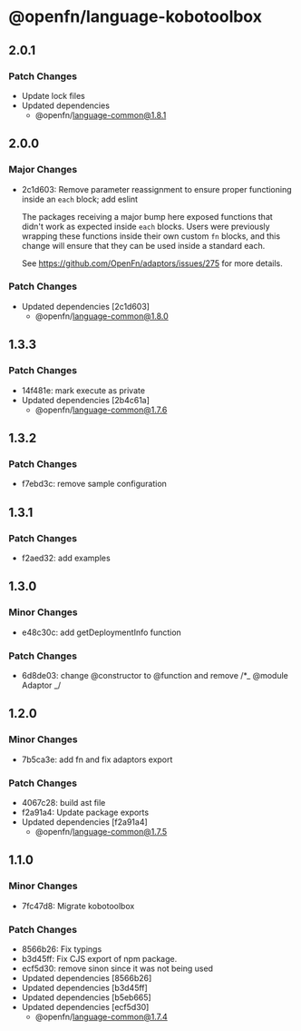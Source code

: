 # @openfn/language-kobotoolbox

## 2.0.1

### Patch Changes

- Update lock files
- Updated dependencies
  - @openfn/language-common@1.8.1

## 2.0.0

### Major Changes

- 2c1d603: Remove parameter reassignment to ensure proper functioning inside an
  `each` block; add eslint

  The packages receiving a major bump here exposed functions that didn't work as
  expected inside `each` blocks. Users were previously wrapping these functions
  inside their own custom `fn` blocks, and this change will ensure that they can
  be used inside a standard each.

  See https://github.com/OpenFn/adaptors/issues/275 for more details.

### Patch Changes

- Updated dependencies [2c1d603]
  - @openfn/language-common@1.8.0

## 1.3.3

### Patch Changes

- 14f481e: mark execute as private
- Updated dependencies [2b4c61a]
  - @openfn/language-common@1.7.6

## 1.3.2

### Patch Changes

- f7ebd3c: remove sample configuration

## 1.3.1

### Patch Changes

- f2aed32: add examples

## 1.3.0

### Minor Changes

- e48c30c: add getDeploymentInfo function

### Patch Changes

- 6d8de03: change @constructor to @function and remove /\*_ @module Adaptor _/

## 1.2.0

### Minor Changes

- 7b5ca3e: add fn and fix adaptors export

### Patch Changes

- 4067c28: build ast file
- f2a91a4: Update package exports
- Updated dependencies [f2a91a4]
  - @openfn/language-common@1.7.5

## 1.1.0

### Minor Changes

- 7fc47d8: Migrate kobotoolbox

### Patch Changes

- 8566b26: Fix typings
- b3d45ff: Fix CJS export of npm package.
- ecf5d30: remove sinon since it was not being used
- Updated dependencies [8566b26]
- Updated dependencies [b3d45ff]
- Updated dependencies [b5eb665]
- Updated dependencies [ecf5d30]
  - @openfn/language-common@1.7.4

